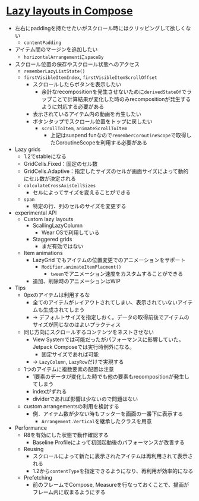 # [Lazy layouts in Compose](https://io.google/2022/program/14bb63ef-2dd1-460a-9871-5f51ec1afec9/)

* 左右にpaddingを持たせたいがスクロール時にはクリッピングして欲しくない
  * `contentPadding`
* アイテム間のマージンを追加したい
  * `horizontalArrangement`に`spaceBy`
* スクロール位置の保存やスクロール状態へのアクセス
  * `rememberLazyListState()`
  * `firstVisibleItemIndex`, `firstVisibleItemScrollOffset`
    * スクロールしたらボタンを表示したい
      * 余計なrecompositionを発生させないために`derivedStateOf`でラップことで計算結果が変化した時のみrecompositionが発生するように対応する必要がある
    * 表示されているアイテム内の動画を再生したい
    * ボタンタップでスクロール位置をトップに戻したい
      * `scrollToItem`, `animateScrollToItem`
        * 上記はsuspend funなので`rememberCoroutineScope`で取得したCoroutineScopeを利用する必要がある
* Lazy grids
  * 1.2でstableになる
  * GridCells.Fixed：固定のセル数
  * GridCells.Adaptive：指定したサイズのセルが画面サイズによって動的にセル数が決定される
  * `calculateCrossAxisCellSizes`
    * セルによってサイズを変えることができる
  * `span`
    * 特定の行、列のセルのサイズを変更する
* experimental API
  * Custom lazy layouts
    * ScallingLazyColumn
      * Wear OSで利用している
    * Staggered grids
      * まだ有効ではない
  * Item animations
    * LazyGrid でもアイテムの位置変更でのアニメーションをサポート
      * `Modifier.animateItemPlacment()`
        * `tween`でアニメーション速度をカスタムすることができる
    * 追加、削除時のアニメーションはWIP
* Tips
  * 0pxのアイテムは利用するな
    * 全てのアイテムがレイアウトされてしまい、表示されていないアイテムも生成されてしまう
    * -> デフォルトサイズを指定しおく。データの取得前後でアイテムのサイズが同じなのはよいプラクティス
  * 同じ方向にスクロールするコンテンツをネストさせない
    * View Systemでは可能だったがパフォーマンスに影響していた。Jetpack Composeでは実行時例外になる。
      * 固定サイズであれば可能
    * -> `LazyColumn`, `LazyRow`だけで実現する
  * 1つのアイテムに複数要素の配置は注意
    * 1要素のデータが変化した時でも他の要素もrecompositionが発生してしまう
    * indexがずれる
    * dividerであれば影響は少ないので問題はない
  * custom arrangementsの利用を検討する
    * 例．アイテム数が少ない時もフッターを画面の一番下に表示する
      * `Arrangement.Vertical`を継承したクラスを用意
* Performance
  * R8を有効にした状態で動作確認する
    * Baseline Profileによって初回起動後のパフォーマンスが改善する
  * Reusing
    * スクロールによって新たに表示されたアイテムは再利用されて表示される
    * 1.2から`contentType`を指定できるようになり、再利用が効率的になる
  * Prefetching
    * 前のフレームでCompose, Measureを行なっておくことで、描画がフレーム内に収まるようにする
